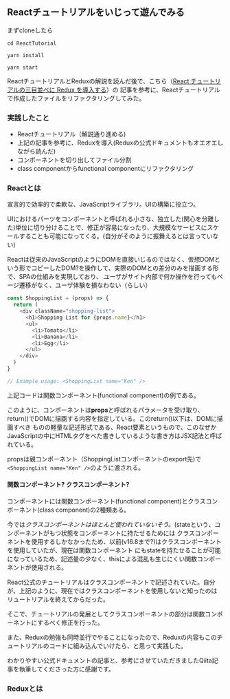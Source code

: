 ## Reactチュートリアルをいじって遊んでみる

まずcloneしたら

```
cd ReactTutorial
```
```
yarn install
```
```
yarn start
```

ReactチュートリアルとReduxの解説を読んだ後で、こちら（[React チュートリアルの三目並べに Redux を導入する](https://qiita.com/hey_cube/items/e20a0267c65b03937818)）の
記事を参考に、Reactチュートリアルで作成したファイルをリファクタリングしてみた。

### 実践したこと

- Reactチュートリアル（解説通り進める)
- 上記の記事を参考に、Reduxを導入(Reduxの公式ドキュメントもオエオエしながら読んだ)
- コンポーネントを切り出してファイル分割
- class componentからfunctional componentにリファクタリング

### Reactとは

宣言的で効率的で柔軟な、JavaScriptライブラリ。UIの構築に役立つ。

UIにおけるパーツをコンポーネントと呼ばれる小さな、独立した(関心を分離した)単位に切り分けることで、修正が容易になったり、大規模なサービスにスケールすることも可能になってくる。(自分がそのように振舞えるとは言っていない)

Reactは従来のJavaScriptのようにDOMを直接いじるのではなく、仮想DOMという形でコピーしたDOM?を操作して、実際のDOMとの差分のみを描画する形で、SPAの仕組みを実現しており、
ユーザがサイト内部で何か操作を行ってもページ遷移がなく、ユーザ体験を損なわない（らしい）

``` javascript
const ShoppingList = (props) => {
  return (
    <div className="shopping-list">
      <h1>Shopping List for {props.name}</h1>
      <ul>
        <li>Tomato</li>
        <li>Banana</li>
        <li>Egg</li>
      </ul>
    </div>
  )
}

// Example usage: <ShoppingList name="Ken" />
```
上記コードは関数コンポーネント(functional component)の例である。

このように、コンポーネントは**props**と呼ばれるパラメータを受け取り、return()でDOMに描画する内容を指定している。このreturn()以下は、DOMに描画すべき
ものの軽量な記述形式である、React要素というもので、このなぜかJavaScriptの中にHTMLタグをべた書きしているような書き方はJSX記法と呼ばれている。

propsは親コンポーネント（ShoppingListコンポーネントのexport先)で`<ShoppingList name="Ken" />`のように渡される。

#### 関数コンポーネント? クラスコンポーネント?

コンポーネントには関数コンポーネント(functional component)とクラスコンポーネント(class component)の2種類ある。

今では*クラスコンポーネントはほとんど使われていないそう。*(stateという、コンポーネントがもつ状態をコンポーネントに持たせるためには
クラスコンポーネントを使用するしかなかったため、以前(v16.8まで?)はクラスコンポーネントを使用していたが、現在は関数コンポーネント
にもstateを持たせることが可能になっているため、記述量の少なく、thisによる混乱も生じにくい関数コンポーネントが使用される。

React公式のチュートリアルはクラスコンポーネントで記述されていた。自分が、上記のように、現在ではクラスコンポーネントを使用しないと知ったのは
リュートリアルを終えてからだった。

そこで、チュートリアルの発展としてクラスコンポーネントの部分は関数コンポーネントにするべく修正を行った。

また、Reduxの勉強も同時並行でやることになったので、Reduxの内容もこのチュートリアルのコードに組み込んでいけたら、と思って実践した。

わかりやすい公式ドキュメントの記事と、参考にさせていただきましたQiita記事を執筆してくださった方に感謝です。

### Reduxとは






